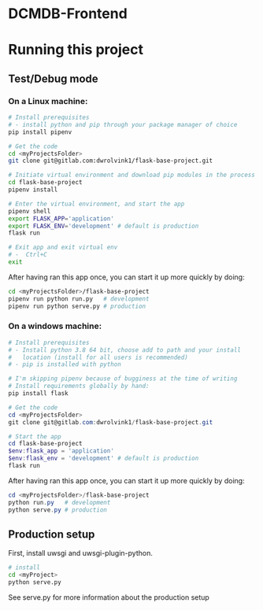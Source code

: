 # DCMDB-Frontend


# Running this project
## Test/Debug mode
### On a Linux machine:
```bash
# Install prerequisites
# - install python and pip through your package manager of choice
pip install pipenv

# Get the code
cd <myProjectsFolder>
git clone git@gitlab.com:dwrolvink1/flask-base-project.git

# Initiate virtual environment and download pip modules in the process
cd flask-base-project
pipenv install

# Enter the virtual environment, and start the app
pipenv shell
export FLASK_APP='application'
export FLASK_ENV='development' # default is production
flask run

# Exit app and exit virtual env
# -  Ctrl+C
exit
```

After having ran this app once, you can start it up more quickly by 
doing:
```bash
cd <myProjectsFolder>/flask-base-project
pipenv run python run.py   # development
pipenv run python serve.py # production
```

### On a windows machine:
```powershell
# Install prerequisites
# - Install python 3.8 64 bit, choose add to path and your install 
#   location (install for all users is recommended)
# - pip is installed with python

# I'm skipping pipenv because of bugginess at the time of writing
# Install requirements globally by hand:
pip install flask

# Get the code
cd <myProjectsFolder>
git clone git@gitlab.com:dwrolvink1/flask-base-project.git

# Start the app
cd flask-base-project
$env:flask_app = 'application'
$env:flask_env = 'development' # default is production
flask run
```
After having ran this app once, you can start it up more quickly by 
doing:
```powershell
cd <myProjectsFolder>/flask-base-project
python run.py   # development
python serve.py # production
```

## Production setup
First, install uwsgi and  uwsgi-plugin-python.

```bash
# install 
cd <myProject>
python serve.py
```
See serve.py for more information about the production setup
